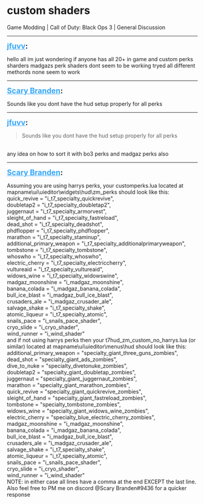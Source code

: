 # custom shaders
Game Modding | Call of Duty: Black Ops 3 | General Discussion

---
<strong style="font-size: 1.4em;"><span style="text-decoration: underline;text-decoration-color: #34a7f9;"><span style="color:#34a7f9;">jfuvv</span></span>:</strong>

<p>hello all im just wondering if anyone has all 20+ in game and custom perks sharders madgazs perk shaders dont seem to be working tryed all different methords none seem to work</p>

---
<strong style="font-size: 1.4em;"><span style="text-decoration: underline;text-decoration-color: #34a7f9;"><span style="color:#34a7f9;">Scary Branden</span></span>:</strong>

<p>Sounds like you dont have the hud setup properly for all perks</p>

---
<strong style="font-size: 1.4em;"><span style="text-decoration: underline;text-decoration-color: #34a7f9;"><span style="color:#34a7f9;">jfuvv</span></span>:</strong>

<p><blockquote>Sounds like you dont have the hud setup properly for all perks<br /></blockquote><br />any idea on how to sort it with bo3 perks and madgaz perks also</p>

---
<strong style="font-size: 1.4em;"><span style="text-decoration: underline;text-decoration-color: #34a7f9;"><span style="color:#34a7f9;">Scary Branden</span></span>:</strong>

<p>Assuming you are using harrys perks, your customperks.lua located at mapname\ui\uieditor\widgets\hud\zm_perks should look like this:<br />
quick_revive                         = &quot;i_t7_specialty_quickrevive&quot;,<br />        doubletap2                             = &quot;i_t7_specialty_doubletap2&quot;,<br />        juggernaut                             = &quot;i_t7_specialty_armorvest&quot;,<br />        sleight_of_hand                     = &quot;i_t7_specialty_fastreload&quot;,<br />        dead_shot                             = &quot;i_t7_specialty_deadshot&quot;,<br />        phdflopper                             = &quot;i_t7_specialty_phdflopper&quot;,<br />        marathon                             = &quot;i_t7_specialty_staminup&quot;,<br />        additional_primary_weapon             = &quot;i_t7_specialty_additionalprimaryweapon&quot;,<br />        tombstone                             = &quot;i_t7_specialty_tombstone&quot;,<br />        whoswho                             = &quot;i_t7_specialty_whoswho&quot;,<br />        electric_cherry                     = &quot;i_t7_specialty_electriccherry&quot;,<br />        vultureaid                             = &quot;i_t7_specialty_vultureaid&quot;,<br />        widows_wine                         = &quot;i_t7_specialty_widowswine&quot;,<br />        madgaz_moonshine                     = &quot;i_madgaz_moonshine&quot;,<br />        banana_colada                         = &quot;i_madgaz_banana_colada&quot;, <br />        bull_ice_blast                         = &quot;i_madgaz_bull_ice_blast&quot;,<br />        crusaders_ale                         = &quot;i_madgaz_crusader_ale&quot;, <br />        salvage_shake                         = &quot;i_t7_specialty_shake&quot;,<br />        atomic_liqueur                         = &quot;i_t7_specialty_atomic&quot;,<br />        snails_pace                         = &quot;i_snails_pace_shader&quot;, <br />        cryo_slide                             = &quot;i_cryo_shader&quot;, <br />        wind_runner                         = &quot;i_wind_shader&quot; 
<br />and if not using harrys perks then your t7hud_zm_custom_no_harrys.lua (or similar) located at mapname\ui\uieditor\menus\hud should look like this:<br />
additional_primary_weapon = &quot;specialty_giant_three_guns_zombies&quot;,<br />            dead_shot = &quot;specialty_giant_ads_zombies&quot;,<br />            dive_to_nuke = &quot;specialty_divetonuke_zombies&quot;,<br />            doubletap2 = &quot;specialty_giant_doubletap_zombies&quot;,<br />            juggernaut = &quot;specialty_giant_juggernaut_zombies&quot;,<br />            marathon = &quot;specialty_giant_marathon_zombies&quot;,<br />            quick_revive = &quot;specialty_giant_quickrevive_zombies&quot;,<br />            sleight_of_hand = &quot;specialty_giant_fastreload_zombies&quot;,<br />            tombstone = &quot;specialty_tombstone_zombies&quot;,<br />            widows_wine = &quot;specialty_giant_widows_wine_zombies&quot;,<br />            electric_cherry = &quot;specialty_blue_electric_cherry_zombies&quot;,<br />            madgaz_moonshine = &quot;i_madgaz_moonshine&quot;, <br />            banana_colada = &quot;i_madgaz_banana_colada&quot;, <br />            bull_ice_blast = &quot;i_madgaz_bull_ice_blast&quot;, <br />            crusaders_ale = &quot;i_madgaz_crusader_ale&quot;, <br />            salvage_shake = &quot;i_t7_specialty_shake&quot;,<br />            atomic_liqueur = &quot;i_t7_specialty_atomic&quot;, <br />            snails_pace = &quot;i_snails_pace_shader&quot;, <br />            cryo_slide = &quot;i_cryo_shader&quot;, <br />            wind_runner = &quot;i_wind_shader&quot;
<br />NOTE: in either case all lines have a comma at the end EXCEPT the last line. Also feel free to PM me on discord @Scary Branden#9436 for a quicker response</p>
